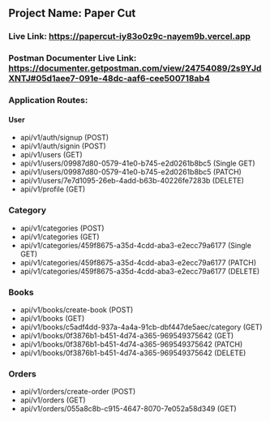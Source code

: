 ## Project Name: Paper Cut

### Live Link: https://papercut-iy83o0z9c-nayem9b.vercel.app

### Postman Documenter Live Link: https://documenter.getpostman.com/view/24754089/2s9YJdXNTJ#05d1aee7-091e-48dc-aaf6-cee500718ab4

### Application Routes:

#### User

- api/v1/auth/signup (POST)
- api/v1/auth/signin (POST)
- api/v1/users (GET)
- api/v1/users/09987d80-0579-41e0-b745-e2d0261b8bc5 (Single GET)
- api/v1/users/09987d80-0579-41e0-b745-e2d0261b8bc5 (PATCH)
- api/v1/users/7e7d1095-26eb-4add-b63b-40226fe7283b (DELETE)
- api/v1/profile (GET)

### Category

- api/v1/categories (POST)
- api/v1/categories (GET)
- api/v1/categories/459f8675-a35d-4cdd-aba3-e2ecc79a6177 (Single GET)
- api/v1/categories/459f8675-a35d-4cdd-aba3-e2ecc79a6177 (PATCH)
- api/v1/categories/459f8675-a35d-4cdd-aba3-e2ecc79a6177 (DELETE)

### Books

- api/v1/books/create-book (POST)
- api/v1/books (GET)
- api/v1/books/c5adf4dd-937a-4a4a-91cb-dbf447de5aec/category (GET)
- api/v1/books/0f3876b1-b451-4d74-a365-969549375642 (GET)
- api/v1/books/0f3876b1-b451-4d74-a365-969549375642 (PATCH)
- api/v1/books/0f3876b1-b451-4d74-a365-969549375642 (DELETE)

### Orders

- api/v1/orders/create-order (POST)
- api/v1/orders (GET)
- api/v1/orders/055a8c8b-c915-4647-8070-7e052a58d349 (GET)
